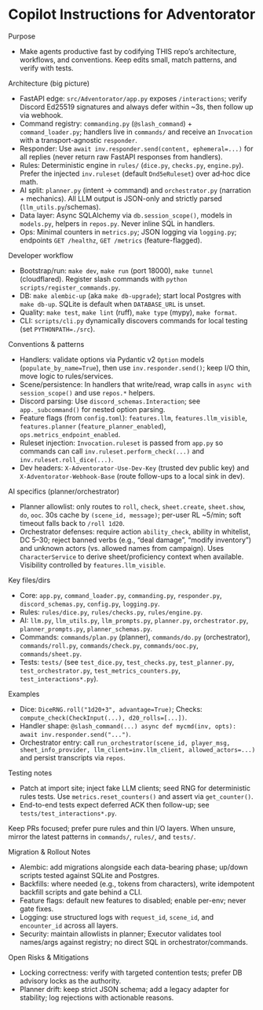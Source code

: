 
# Copilot Instructions for Adventorator

Purpose
- Make agents productive fast by codifying THIS repo’s architecture, workflows, and conventions. Keep edits small, match patterns, and verify with tests.

Architecture (big picture)
- FastAPI edge: `src/Adventorator/app.py` exposes `/interactions`; verify Discord Ed25519 signatures and always defer within ~3s, then follow up via webhook.
- Command registry: `commanding.py` (`@slash_command`) + `command_loader.py`; handlers live in `commands/` and receive an `Invocation` with a transport-agnostic `responder`.
- Responder: Use `await inv.responder.send(content, ephemeral=...)` for all replies (never return raw FastAPI responses from handlers).
- Rules: Deterministic engine in `rules/` (`dice.py`, `checks.py`, `engine.py`). Prefer the injected `inv.ruleset` (default `Dnd5eRuleset`) over ad‑hoc dice math.
- AI split: `planner.py` (intent → command) and `orchestrator.py` (narration + mechanics). All LLM output is JSON-only and strictly parsed (`llm_utils.py`/schemas).
- Data layer: Async SQLAlchemy via `db.session_scope()`, models in `models.py`, helpers in `repos.py`. Never inline SQL in handlers.
- Ops: Minimal counters in `metrics.py`; JSON logging via `logging.py`; endpoints `GET /healthz`, `GET /metrics` (feature-flagged).

Developer workflow
- Bootstrap/run: `make dev`, `make run` (port 18000), `make tunnel` (cloudflared). Register slash commands with `python scripts/register_commands.py`.
- DB: `make alembic-up` (aka `make db-upgrade`); start local Postgres with `make db-up`. SQLite is default when `DATABASE_URL` is unset.
- Quality: `make test`, `make lint` (ruff), `make type` (mypy), `make format`.
- CLI: `scripts/cli.py` dynamically discovers commands for local testing (set `PYTHONPATH=./src`).

Conventions & patterns
- Handlers: validate options via Pydantic v2 `Option` models (`populate_by_name=True`), then use `inv.responder.send()`; keep I/O thin, move logic to rules/services.
- Scene/persistence: In handlers that write/read, wrap calls in `async with session_scope()` and use `repos.*` helpers.
- Discord parsing: Use `discord_schemas.Interaction`; see `app._subcommand()` for nested option parsing.
- Feature flags (from `config.toml`): `features.llm`, `features.llm_visible`, `features.planner` (`feature_planner_enabled`), `ops.metrics_endpoint_enabled`.
- Ruleset injection: `Invocation.ruleset` is passed from `app.py` so commands can call `inv.ruleset.perform_check(...)` and `inv.ruleset.roll_dice(...)`.
- Dev headers: `X-Adventorator-Use-Dev-Key` (trusted dev public key) and `X-Adventorator-Webhook-Base` (route follow-ups to a local sink in dev).

AI specifics (planner/orchestrator)
- Planner allowlist: only routes to `roll`, `check`, `sheet.create`, `sheet.show`, `do`, `ooc`. 30s cache by `(scene_id, message)`; per-user RL ~5/min; soft timeout falls back to `/roll 1d20`.
- Orchestrator defenses: require action `ability_check`, ability in whitelist, DC 5–30; reject banned verbs (e.g., “deal damage”, “modify inventory”) and unknown actors (vs. allowed names from campaign). Uses `CharacterService` to derive sheet/proficiency context when available. Visibility controlled by `features.llm_visible`.

Key files/dirs
- Core: `app.py`, `command_loader.py`, `commanding.py`, `responder.py`, `discord_schemas.py`, `config.py`, `logging.py`.
- Rules: `rules/dice.py`, `rules/checks.py`, `rules/engine.py`.
- AI: `llm.py`, `llm_utils.py`, `llm_prompts.py`, `planner.py`, `orchestrator.py`, `planner_prompts.py`, `planner_schemas.py`.
- Commands: `commands/plan.py` (planner), `commands/do.py` (orchestrator), `commands/roll.py`, `commands/check.py`, `commands/ooc.py`, `commands/sheet.py`.
- Tests: `tests/` (see `test_dice.py`, `test_checks.py`, `test_planner.py`, `test_orchestrator.py`, `test_metrics_counters.py`, `test_interactions*.py`).

Examples
- Dice: `DiceRNG.roll("1d20+3", advantage=True)`; Checks: `compute_check(CheckInput(...), d20_rolls=[...])`.
- Handler shape: `@slash_command(...)
	async def mycmd(inv, opts): await inv.responder.send("...")`.
- Orchestrator entry: call `run_orchestrator(scene_id, player_msg, sheet_info_provider, llm_client=inv.llm_client, allowed_actors=...)` and persist transcripts via `repos`.

Testing notes
- Patch at import site; inject fake LLM clients; seed RNG for deterministic rules tests. Use `metrics.reset_counters()` and assert via `get_counter()`.
- End-to-end tests expect deferred ACK then follow-up; see `tests/test_interactions*.py`.

Keep PRs focused; prefer pure rules and thin I/O layers. When unsure, mirror the latest patterns in `commands/`, `rules/`, and `tests/`.

Migration & Rollout Notes
- Alembic: add migrations alongside each data-bearing phase; up/down scripts tested against SQLite and Postgres.
- Backfills: where needed (e.g., tokens from characters), write idempotent backfill scripts and gate behind a CLI.
- Feature flags: default new features to disabled; enable per-env; never gate fixes.
- Logging: use structured logs with `request_id`, `scene_id`, and `encounter_id` across all layers.
- Security: maintain allowlists in planner; Executor validates tool names/args against registry; no direct SQL in orchestrator/commands.

Open Risks & Mitigations
- Locking correctness: verify with targeted contention tests; prefer DB advisory locks as the authority.
- Planner drift: keep strict JSON schema; add a legacy adapter for stability; log rejections with actionable reasons.
